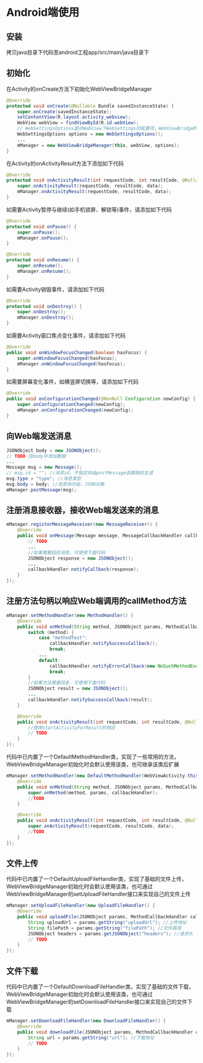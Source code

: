 # Android端使用

## 安装

拷贝java目录下代码至android工程app/src/main/java目录下

## 初始化

在Activity的onCreate方法下初始化WebViewBridgeManager

```java
@Override
protected void onCreate(@Nullable Bundle savedInstanceState) {
    super.onCreate(savedInstanceState);
    setContentView(R.layout.activity_webview);
    WebView webView = findViewById(R.id.webView);
    // WebSettingsOptions是对WebView下WebSettings的配置项，WebViewBridgeManager会按照WebSettingsOptions中的参数配置设置WebSettings
    WebSettingsOptions options = new WebSettingsOptions();
    ...
    mManager = new WebViewBridgeManager(this, webView, options);
}
```

在Activity的onActivityResult方法下添加如下代码

```java
@Override
protected void onActivityResult(int requestCode, int resultCode, @Nullable Intent data) {
    super.onActivityResult(requestCode, resultCode, data);
    mManager.onActivityResult(requestCode, resultCode, data);
}
```

如需要Activity暂停与继续(如手机锁屏、解锁等)事件，请添加如下代码

```java
@Override
protected void onPause() {
    super.onPause();
    mManager.onPause();
}

@Override
protected void onResume() {
    super.onResume();
    mManager.onResume();
}
```

如需要Activity销毁事件，请添加如下代码

```java
@Override
protected void onDestroy() {
    super.onDestroy();
    mManager.onDestroy();
}
```

如需要Activity窗口焦点变化事件，请添加如下代码

```java
@Override
public void onWindowFocusChanged(boolean hasFocus) {
    super.onWindowFocusChanged(hasFocus);
    mManager.onWindowFocusChanged(hasFocus);
}
```

如需要屏幕变化事件，如横竖屏切换等，请添加如下代码

```java
@Override
public void onConfigurationChanged(@NonNull Configuration newConfig) {
    super.onConfigurationChanged(newConfig);
    mManager.onConfigurationChanged(newConfig);
}
```

## 向Web端发送消息

```java
JSONObject body = new JSONObject();
// TODO 往body中添加数据
...
Message msg = new Message();
// msg.id = ""; //消息id，不指定则由postMessage函数随机生成
msg.type = "type"; //消息类型
msg.body = body; //消息体内容，JSON对象
mManager.postMessage(msg);
```

## 注册消息接收器，接收Web端发送来的消息

```java
mManager.registerMessageReceiver(new MessageReceiver() {
    @Override
    public void onMessage(Message message, MessageCallbackHandler callbackHandler) {
        // TODO
        ...
        //如果需要回应消息，可使用下面代码
        JSONObject response = new JSONObject();
        ...
        callbackHandler.notifyCallback(response);
    }
});
```

## 注册方法句柄以响应Web端调用的callMethod方法

```java
mManager.setMethodHandler(new MethodHandler() {
    @Override
    public void onMethod(String method, JSONObject params, MethodCallbackHandler callbackHandler) {
        switch (method) {
            case "methodTest":
                callbackHandler.notifySuccessCallback();
                break;
            ...
            default:
                callbackHandler.notifyErrorCallback(new NoSuchMethodException("Not found the " + method + " method."));
                break;
        }
        //如果方法需要回复，可使用下面代码
        JSONObject result = new JSONObject();
        ...
        callbackHandler.notifySuccessCallback(result);
    }

    @Override
    public void onActivityResult(int requestCode, int resultCode, @Nullable Intent data) {
        //使用startActivityForResult的响应
        // TODO
    }
});
```

代码中已内置了一个DefaultMethodHandler类，实现了一些常用的方法，WebViewBridgeManager初始化时会默认使用该类，也可继承该类后扩展

```java
mManager.setMethodHandler(new DefaultMethodHandler(WebViewActivity.this){
    @Override
    public void onMethod(String method, JSONObject params, MethodCallbackHandler callbackHandler) {
        super.onMethod(method, params, callbackHandler);
        //TODO
    }

    @Override
    public void onActivityResult(int requestCode, int resultCode, @Nullable Intent data) {
        super.onActivityResult(requestCode, resultCode, data);
        //TODO
    }
});
```

## 文件上传

代码中已内置了一个DefaultUploadFileHandler类，实现了基础的文件上传，WebViewBridgeManager初始化时会默认使用该类，也可通过WebViewBridgeManager的setUploadFileHandler接口来实现自己的文件上传

```java
mManager.setUploadFileHandler(new UploadFileHandler() {
    @Override
    public void uploadFile(JSONObject params, MethodCallbackHandler callbackHandler) {
        String uploadUrl = params.getString("uploadUrl"); //上传地址
        String filePath = params.getString("filePath"); //文件路径
        JSONObject headers = params.getJSONObject("headers"); //请求头
        // TODO
    }
});
```

## 文件下载

代码中已内置了一个DefaultDownloadFileHandler类，实现了基础的文件下载，WebViewBridgeManager初始化时会默认使用该类，也可通过WebViewBridgeManager的setDownloadFileHandler接口来实现自己的文件下载

```java
mManager.setDownloadFileHandler(new DownloadFileHandler() {
    @Override
    public void downloadFile(JSONObject params, MethodCallbackHandler callbackHandler) {
        String url = params.getString("url"); //下载地址
        // TODO
    }
});
```
